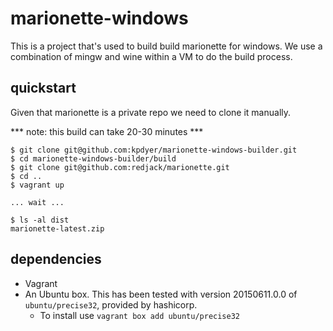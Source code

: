 # marionette-windows

This is a project that's used to build build marionette for windows. We use a combination of mingw and wine within a VM to do the build process.

quickstart
----------

Given that marionette is a private repo we need to clone it manually.

*** note: this build can take 20-30 minutes ***

```console
$ git clone git@github.com:kpdyer/marionette-windows-builder.git
$ cd marionette-windows-builder/build
$ git clone git@github.com:redjack/marionette.git
$ cd ..
$ vagrant up

... wait ...

$ ls -al dist
marionette-latest.zip
```

dependencies
------------

* Vagrant
* An Ubuntu box. This has been tested with version 20150611.0.0 of ```ubuntu/precise32```, provided by hashicorp.
  * To install use ```vagrant box add ubuntu/precise32```
